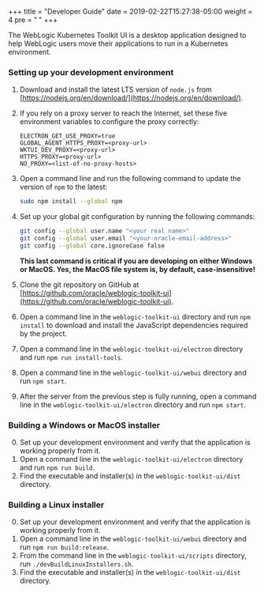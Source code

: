+++
title = "Developer Guide"
date = 2019-02-22T15:27:38-05:00
weight = 4
pre = "<b> </b>"
+++

The WebLogic Kubernetes Toolkit UI is a desktop application designed to help WebLogic users move their applications to run in a Kubernetes environment.

### Setting up your development environment
1. Download and install the latest LTS version of `node.js` from [https://nodejs.org/en/download/](https://nodejs.org/en/download/).
2. If you rely on a proxy server to reach the Internet, set these five environment variables to configure the proxy correctly:
   ```
   ELECTRON_GET_USE_PROXY=true
   GLOBAL_AGENT_HTTPS_PROXY=<proxy-url>
   WKTUI_DEV_PROXY=<proxy-url>
   HTTPS_PROXY=<proxy-url>
   NO_PROXY=<list-of-no-proxy-hosts>
   ```
3. Open a command line and run the following command to update the version of `npm` to the latest:
   ```bash
   sudo npm install --global npm
   ```
4. Set up your global git configuration by running the following commands:
   ```bash
   git config --global user.name "<your real name>"
   git config --global user.email "<your-oracle-email-address>"
   git config --global core.ignoreCase false
   ```
   **This last command is critical if you are developing on either Windows or MacOS.  Yes, the MacOS file system
   is, by default, case-insensitive!**

5. Clone the git repository on GitHub at [https://github.com/oracle/weblogic-toolkit-ui](https://github.com/oracle/weblogic-toolkit-ui).
6. Open a command line in the `weblogic-toolkit-ui` directory and run `npm install` to download and install the JavaScript dependencies required by the project.
7. Open a command line in the `weblogic-toolkit-ui/electron` directory and run `npm run install-tools`.
8. Open a command line in the `weblogic-toolkit-ui/webui` directory and run `npm start`.
9. After the server from the previous step is fully running, open a command line in the `weblogic-toolkit-ui/electron` directory and run `npm start`.

### Building a Windows or MacOS installer
0. Set up your development environment and verify that the application is working properly from it.
1. Open a command line in the `weblogic-toolkit-ui/electron` directory and run `npm run build`.
2. Find the executable and installer(s) in the `weblogic-toolkit-ui/dist` directory.

### Building a Linux installer
0. Set up your development environment and verify that the application is working properly from it.
1. Open a command line in the `weblogic-toolkit-ui/webui` directory and run `npm run build:release`.
2. From the command line in the `weblogic-toolkit-ui/scripts` directory, run `./devBuildLinuxInstallers.sh`.
3. Find the executable and installer(s) in the `weblogic-toolkit-ui/dist` directory.
